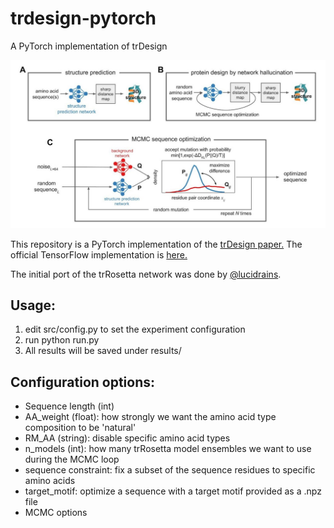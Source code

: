 # trdesign-pytorch
A PyTorch implementation of trDesign

![Alt text](assets/trDesign.jpg?raw=true "Title")

This repository is a PyTorch implementation of the [trDesign paper.](https://www.biorxiv.org/content/10.1101/2020.07.22.211482v1.full.pdf)
The official TensorFlow implementation is [here.](https://github.com/gjoni/trDesign)

The initial port of the trRosetta network was done by [@lucidrains](https://github.com/lucidrains).

## Usage:
1. edit src/config.py to set the experiment configuration
2. run python run.py
3. All results will be saved under results/

## Configuration options:
- Sequence length (int)
- AA_weight (float): how strongly we want the amino acid type composition to be 'natural'
- RM_AA (string): disable specific amino acid types
- n_models (int): how many trRosetta model ensembles we want to use during the MCMC loop
- sequence constraint: fix a subset of the sequence residues to specific amino acids
- target_motif: optimize a sequence with a target motif provided as a .npz file
- MCMC options
